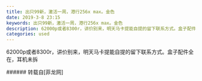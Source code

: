 ```yaml
---
title: 出只99新，激活一周，港行256x max。金色
date: 2019-3-8 23:15
keywords: 出只99新，激活一周，港行256x max。金色
description: 62000p或者8300r，讲价别来，明天马卡提能自提的留下联系方式。盒子配件全在，耳机未拆
categories: used
---
```

<td class="t_f" id="postmessage_3185322">

62000p或者8300r，讲价别来，明天马卡提能自提的留下联系方式。盒子配件全在，耳机未拆<br/>
</td>
###### 转载自[菲龙网]